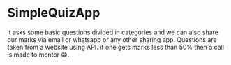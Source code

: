 # SimpleQuizApp
it asks some basic questions divided in categories and we can also share our marks via email or whatsapp  or any other sharing app.
Questions are taken from a website using API.
if one gets marks less than 50% then a call is made to mentor 😁.
